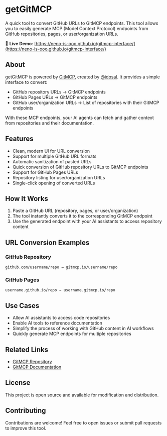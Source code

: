 # getGitMCP

A quick tool to convert GitHub URLs to GitMCP endpoints. This tool allows you to easily generate MCP (Model Context Protocol) endpoints from GitHub repositories, pages, or user/organization URLs.

🔗 **Live Demo**: [https://neno-is-ooo.github.io/gitmcp-interface/](https://neno-is-ooo.github.io/gitmcp-interface/)

## About

getGitMCP is powered by [GitMCP](https://gitmcp.io/), created by [@idosal](https://github.com/idosal/git-mcp). It provides a simple interface to convert:

- GitHub repository URLs → GitMCP endpoints
- GitHub Pages URLs → GitMCP endpoints
- GitHub user/organization URLs → List of repositories with their GitMCP endpoints

With these MCP endpoints, your AI agents can fetch and gather context from repositories and their documentation.

## Features

- Clean, modern UI for URL conversion
- Support for multiple GitHub URL formats
- Automatic sanitization of pasted URLs
- Quick conversion of GitHub repository URLs to GitMCP endpoints
- Support for GitHub Pages URLs
- Repository listing for user/organization URLs
- Single-click opening of converted URLs

## How It Works

1. Paste a GitHub URL (repository, pages, or user/organization)
2. The tool instantly converts it to the corresponding GitMCP endpoint
3. Use the generated endpoint with your AI assistants to access repository content

## URL Conversion Examples

### GitHub Repository
```
github.com/username/repo → gitmcp.io/username/repo
```

### GitHub Pages
```
username.github.io/repo → username.gitmcp.io/repo
```

## Use Cases

- Allow AI assistants to access code repositories
- Enable AI tools to reference documentation
- Simplify the process of working with GitHub content in AI workflows
- Quickly generate MCP endpoints for multiple repositories

## Related Links

- [GitMCP Repository](https://github.com/idosal/git-mcp)
- [GitMCP Documentation](https://gitmcp.io/docs)

## License

This project is open source and available for modification and distribution.

## Contributing

Contributions are welcome! Feel free to open issues or submit pull requests to improve this tool.
